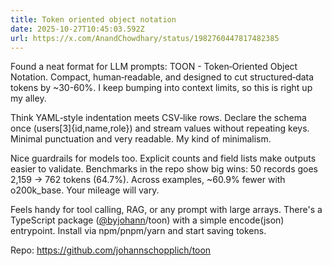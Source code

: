 ```yaml
---
title: Token oriented object notation
date: 2025-10-27T10:45:03.592Z
url: https://x.com/AnandChowdhary/status/1982760447817482385
---
```


Found a neat format for LLM prompts: TOON - Token‑Oriented Object Notation. Compact, human‑readable, and designed to cut structured‑data tokens by \~30-60%. I keep bumping into context limits, so this is right up my alley.  
  
Think YAML‑style indentation meets CSV‑like rows. Declare the schema once (users\[3\]{id,name,role}) and stream values without repeating keys. Minimal punctuation and very readable. My kind of minimalism.  
  
Nice guardrails for models too. Explicit counts and field lists make outputs easier to validate. Benchmarks in the repo show big wins: 50 records goes 2,159 → 762 tokens (64.7%). Across examples, \~60.9% fewer with o200k\_base. Your mileage will vary.  
  
Feels handy for tool calling, RAG, or any prompt with large arrays. There's a TypeScript package ([@byjohann](https://x.com/byjohann)/toon) with a simple encode(json) entrypoint. Install via npm/pnpm/yarn and start saving tokens.  
  
Repo: <https://github.com/johannschopplich/toon>
